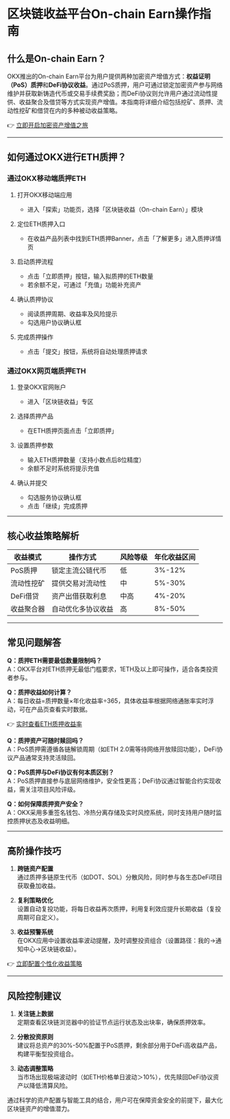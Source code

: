 # 区块链收益平台On-chain Earn操作指南  

## 什么是On-chain Earn？  
OKX推出的On-chain Earn平台为用户提供两种加密资产增值方式：**权益证明（PoS）质押**和**DeFi协议收益**。通过PoS质押，用户可通过锁定加密资产参与网络维护并获取新铸造代币或交易手续费奖励；而DeFi协议则允许用户通过流动性提供、收益聚合及借贷等方式实现资产增值。本指南将详细介绍包括挖矿、质押、流动性挖矿和借贷在内的多种被动收益策略。  

👉 [立即开启加密资产增值之旅](https://bit.ly/okx_welcome)  

---

## 如何通过OKX进行ETH质押？  

### 通过OKX移动端质押ETH  
1. 打开OKX移动端应用  
   - 进入「探索」功能页，选择「区块链收益（On-chain Earn）」模块  

2. 定位ETH质押入口  
   - 在收益产品列表中找到ETH质押Banner，点击「了解更多」进入质押详情页  

3. 启动质押流程  
   - 点击「立即质押」按钮，输入拟质押的ETH数量  
   - 若余额不足，可通过「充值」功能补充资产  

4. 确认质押协议  
   - 阅读质押周期、收益率及风险提示  
   - 勾选用户协议确认框  

5. 完成质押操作  
   - 点击「提交」按钮，系统将自动处理质押请求  

### 通过OKX网页端质押ETH  
1. 登录OKX官网账户  
   - 进入「区块链收益」专区  

2. 选择质押产品  
   - 在ETH质押页面点击「立即质押」  

3. 设置质押参数  
   - 输入ETH质押数量（支持小数点后8位精度）  
   - 余额不足时系统将提示充值  

4. 确认并提交  
   - 勾选服务协议确认框  
   - 点击「继续」完成质押  

---

## 核心收益策略解析  

| 收益模式       | 操作方式                     | 风险等级 | 年化收益区间 |
|----------------|------------------------------|----------|--------------|
| PoS质押        | 锁定主流公链代币             | 低       | 3%-12%       |
| 流动性挖矿     | 提供交易对流动性             | 中       | 5%-30%       |
| DeFi借贷       | 资产出借获取利息             | 中高     | 4%-20%       |
| 收益聚合器     | 自动优化多协议收益           | 高       | 8%-50%       |

---

## 常见问题解答  

**Q：质押ETH需要最低数量限制吗？**  
A：OKX平台对ETH质押无最低门槛要求，1ETH及以上即可操作，适合各类投资者参与。  

**Q：质押收益如何计算？**  
A：每日收益=质押数量×年化收益率÷365，具体收益率根据网络通胀率实时浮动，可在产品页查看实时数据。  

👉 [实时查看ETH质押收益率](https://bit.ly/okx_welcome)  

**Q：质押资产可随时赎回吗？**  
A：PoS质押需遵循各链解锁周期（如ETH 2.0需等待网络开放赎回功能），DeFi协议产品通常支持灵活赎回。  

**Q：PoS质押与DeFi协议有何本质区别？**  
A：PoS质押直接参与底层网络维护，安全性更高；DeFi协议通过智能合约实现收益，需关注项目风险评级。  

**Q：如何保障质押资产安全？**  
A：OKX采用多重签名钱包、冷热分离存储及实时风控系统，同时支持用户随时监控质押状态及收益明细。  

---

## 高阶操作技巧  

1. **跨链资产配置**  
   通过质押多链原生代币（如DOT、SOL）分散风险，同时参与各生态DeFi项目获取叠加收益。  

2. **复利策略优化**  
   设置自动复投功能，将每日收益再次质押，利用复利效应提升长期收益（复投周期可自定义）。  

3. **收益预警系统**  
   在OKX应用中设置收益率波动提醒，及时调整投资组合（设置路径：我的→通知中心→区块链收益）。  

👉 [立即配置个性化收益策略](https://bit.ly/okx_welcome)  

---

## 风险控制建议  

1. **关注链上数据**  
   定期查看区块链浏览器中的验证节点运行状态及出块率，确保质押效率。  

2. **分散投资原则**  
   建议将总资产的30%-50%配置于PoS质押，剩余部分用于DeFi高收益产品，构建平衡型投资组合。  

3. **动态调整策略**  
   当市场出现极端波动时（如ETH价格单日波动＞10%），优先赎回DeFi协议资产以降低清算风险。  

通过科学的资产配置与智能工具的结合，用户可在保障资金安全的前提下，最大化区块链资产的增值潜力。